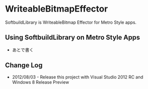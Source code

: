 WriteableBitmapEffector
=======================

SoftbuildLibrary is WriteableBitmap Effector for Metro Style apps.

Using SoftbuildLibrary on Metro Style Apps
----------------------------------------

 *  あとで書く

Change Log
----------------------------------------

 *  2012/08/03 - Release this project with Visual Studio 2012 RC and Windows 8 Release Preview

